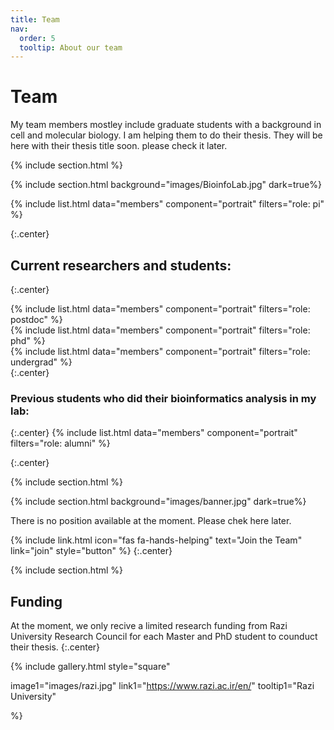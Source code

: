 ```yaml
---
title: Team
nav:
  order: 5
  tooltip: About our team
---
```


# <i class="fas fa-users"></i>Team

My team members mostley include graduate students with a background in cell and molecular biology. I am helping them to do their thesis.
They will be here with their thesis title soon.
please check it later. 

{% include section.html %}

{% include section.html background="images/BioinfoLab.jpg" dark=true%}

{%
  include list.html
  data="members"
  component="portrait"
  filters="role: pi"
%}  

{:.center}
## Current researchers and students:  
{:.center}

{%
  include list.html
  data="members"
  component="portrait"
  filters="role: postdoc"
%}  
{%
  include list.html
  data="members"
  component="portrait"
  filters="role: phd"
%}  
{%
  include list.html
  data="members"
  component="portrait"
  filters="role: undergrad"
%}  
{:.center}
### Previous students who did their bioinformatics analysis in my lab:  
{:.center}
{%
  include list.html
  data="members"
  component="portrait"
  filters="role: alumni"
%}

{:.center}

{% include section.html %}

{% include section.html background="images/banner.jpg" dark=true%}

There is no position available at the moment. Please chek here later.

{%
  include link.html
  icon="fas fa-hands-helping"
  text="Join the Team"
  link="join"
  style="button"
%}
{:.center}

{% include section.html %}

## Funding

At the moment, we only recive a limited research funding from Razi University Research Council for each Master and PhD student to counduct their thesis.
{:.center}

{%
  include gallery.html
  style="square"

  image1="images/razi.jpg"
  link1="https://www.razi.ac.ir/en/"
  tooltip1="Razi University"
  
%}
